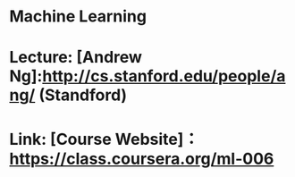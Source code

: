 Machine Learning
================

# Lecture: [Andrew Ng]:http://cs.stanford.edu/people/ang/ (Standford)
# Link: [Course Website]： https://class.coursera.org/ml-006